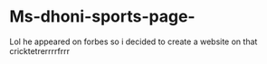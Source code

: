 # Ms-dhoni-sports-page-
Lol he appeared on forbes so i decided to create a website on that cricktetrerrrrfrrr
